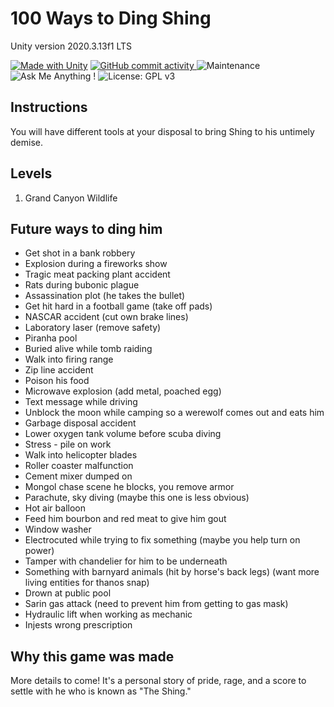 # 100 Ways to Ding Shing
Unity version 2020.3.13f1 LTS

[![Made with Unity](https://img.shields.io/badge/Made%20with-Unity-57b9d3.svg?style=flat&logo=unity)](https://unity3d.com) [![GitHub commit activity](https://img.shields.io/github/commit-activity/m/aaronmsimon/unity-ding-shing)
](https://github.com/aaronmsimon/unity-ding-shing/pulse/monthly) ![Maintenance](https://img.shields.io/badge/Maintained%3F-yes-brightgreen.svg) ![Ask Me Anything !](https://img.shields.io/badge/Ask%20me-anything-1abc9c.svg) ![License: GPL v3](https://img.shields.io/badge/License-GPLv3-blue.svg)
## Instructions
You will have different tools at your disposal to bring Shing to his untimely demise.

## Levels
1. Grand Canyon Wildlife

## Future ways to ding him
* Get shot in a bank robbery
* Explosion during a fireworks show
* Tragic meat packing plant accident
* Rats during bubonic plague
* Assassination plot (he takes the bullet)
* Get hit hard in a football game (take off pads)
* NASCAR accident (cut own brake lines)
* Laboratory laser (remove safety)
* Piranha pool
* Buried alive while tomb raiding
* Walk into firing range
* Zip line accident
* Poison his food
* Microwave explosion (add metal, poached egg)
* Text message while driving
* Unblock the moon while camping so a werewolf comes out and eats him
* Garbage disposal accident
* Lower oxygen tank volume before scuba diving
* Stress - pile on work
* Walk into helicopter blades
* Roller coaster malfunction
* Cement mixer dumped on
* Mongol chase scene he blocks, you remove armor
* Parachute, sky diving (maybe this one is less obvious)
* Hot air balloon
* Feed him bourbon and red meat to give him gout
* Window washer
* Electrocuted while trying to fix something (maybe you help turn on power)
* Tamper with chandelier for him to be underneath
* Something with barnyard animals (hit by horse's back legs) (want more living entities for thanos snap)
* Drown at public pool
* Sarin gas attack (need to prevent him from getting to gas mask)
* Hydraulic lift when working as mechanic
* Injests wrong prescription

## Why this game was made
More details to come! It's a personal story of pride, rage, and a score to settle with he who is known as "The Shing."